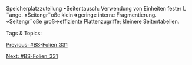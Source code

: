 Speicherplatzzuteilung
•Seitentausch:
Verwendung von Einheiten fester L ¨ange.
⋄Seitengr¨oße klein⇒geringe interne Fragmentierung.
⋄Seitengr¨oße groß⇒eﬃziente Plattenzugriﬀe; kleinere Seitentabellen.

   Tags & Topics:
   

[Previous: #BS-Folien_331](BS-Folien_331.md)

[Next: #BS-Folien_331](BS-Folien_331.md)